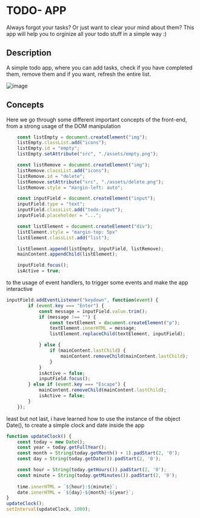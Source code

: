 # TODO- APP
Always forgot your tasks? Or just want to clear your mind about them?
This app will help you to orginize all your todo stuff in a simple way :)

## Description
A simple todo app, where you can add tasks, check if you have completed them, remove them and if you want, refresh the entire list.

![image](https://github.com/user-attachments/assets/ecafa6cf-0874-4c1d-b009-6e462bef5035)

## Concepts
Here we go through some different important concepts of the front-end, from a strong usage of the DOM manipulation
```javascript
    const listEmpty = document.createElement("img");
    listEmpty.classList.add("icons");
    listEmpty.id = "empty";
    listEmpty.setAttribute("src", "./assets/empty.png");

    const listRemove = document.createElement("img");
    listRemove.classList.add("icons");
    listRemove.id = "delete";
    listRemove.setAttribute("src", "./assets/delete.png");
    listRemove.style = "margin-left: auto";

    const inputField = document.createElement("input");
    inputField.type = "text";
    inputField.classList.add("todo-input");
    inputField.placeholder = "...";

    const listElement = document.createElement("div");
    listElement.style = "margin-top: 5px"
    listElement.classList.add("list");

    listElement.append(listEmpty, inputField, listRemove);
    mainContent.appendChild(listElement);

    inputField.focus();
    isActive = true;
```

to the usage of event handlers, to trigger some events and make the app interactive

```javascript
inputField.addEventListener("keydown", function(event) {
        if (event.key === "Enter") {
            const message = inputField.value.trim();
            if (message !== "") {
                const textElement = document.createElement("p");
                textElement.innerHTML = message;
                listElement.replaceChild(textElement, inputField);

            } else {
                if (mainContent.lastChild) {
                    mainContent.removeChild(mainContent.lastChild);
                }
            }
            isActive = false;
            inputField.focus();
        } else if (event.key === "Escape") {
            mainContent.removeChild(mainContent.lastChild);
            isActive = false;
        }
    });
```

least but not last, i have learned how to use the instance of the object Date(), to create a simple clock and date inside the app
```javascript
function updateClock() {
    const today = new Date();
    const year = today.getFullYear();
    const month = String(today.getMonth() + 1).padStart(2, '0');
    const day = String(today.getDate()).padStart(2, '0');

    const hour = String(today.getHours()).padStart(2, '0');
    const minute = String(today.getMinutes()).padStart(2, '0');
    
    time.innerHTML = `${hour}:${minute}`;
    date.innerHTML = `${day}-${month}-${year}`;
}
updateClock();
setInterval(updateClock, 1000);
```



